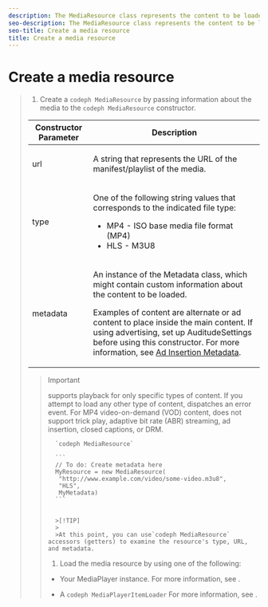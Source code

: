 ```yaml
---
description: The MediaResource class represents the content to be loaded by the MediaPlayer instance.
seo-description: The MediaResource class represents the content to be loaded by the MediaPlayer instance.
seo-title: Create a media resource
title: Create a media resource
---
```


# Create a media resource

>1. Create a `codeph MediaResource` by passing information about the media to the `codeph MediaResource` constructor.
><table id="table_DD0D5D9129D54F73881399B9B4FF546A"> 
 <tgroup cols="2">
  <colspec colnum="1" colname="col1" colwidth="1.00*" />
  <colspec colnum="2" colname="col2" colwidth="2.99*" />
  <thead> 
   <tr> 
    <th colname="col1" class="entry">Constructor Parameter</th> 
    <th colname="col2" class="entry">Description</th> 
   </tr>
  </thead> 
  <tbody> 
   <tr> 
    <td colname="col1"><span class="codeph">url</span></td> 
    <td colname="col2"> <p>A string that represents the URL of the manifest/playlist of the media.</p> </td> 
   </tr> 
   <tr> 
    <td colname="col1"><span class="codeph">type</span> </td> 
    <td colname="col2"> <p>One of the following string values that corresponds to the indicated file type: 
      <ul id="ul_7512E90B7B294EF9BFBA2D68DE678CBB"> 
       <li id="li_AA84434E84184A3D909552794B425ABD"><span class="codeph">MP4</span> - ISO base media file format (MP4) </li> 
       <li id="li_8A2F3752569344B59EE30303A8393488"><span class="codeph">HLS</span> - M3U8 </li> 
      </ul> </p> </td> 
   </tr> 
   <tr> 
    <td colname="col1"><span class="codeph">metadata</span> </td> 
    <td colname="col2"> <p>An instance of the <span class="codeph">Metadata</span> class, which might contain custom information about the content to be loaded. </p> <p>Examples of content are alternate or ad content to place inside the main content. If using advertising, set up <span class="codeph">AuditudeSettings</span> before using this constructor. For more information, see <a href="c_psdk_dhls_1.4_ad-insertion-metadata.xml" format="dita" scope="local">Ad Insertion Metadata</a>. </p> </td> 
   </tr> 
  </tbody> 
 </tgroup> 
</table>

>   >[!IMPORTANT]
>   >
>   >supports playback for only specific types of content. If you attempt to load any other type of content, dispatches an error event.
>   >For MP4 video-on-demand (VOD) content,  does not support trick play, adaptive bit rate (ABR) streaming, ad insertion, closed captions, or DRM.
>   >
>   >
>   
>       
>       `codeph MediaResource`
>       
>       ```
>       // To do: Create metadata here
>       MyResource = new MediaResource(
>        "http://www.example.com/video/some-video.m3u8", 
>        "HLS",
>        MyMetadata)
>       ```
>       
>       
>       >[!TIP]
>       >
>       >At this point, you can use`codeph MediaResource` accessors (getters) to examine the resource's type, URL, and metadata.
>       
>   
>1. Load the media resource by using one of the following:
>* Your MediaPlayer instance.
>  For more information, see []().
>  
>  
>* A `codeph MediaPlayerItemLoader`
>  For more information, see []().
>  
>  
>   
>   
>   
